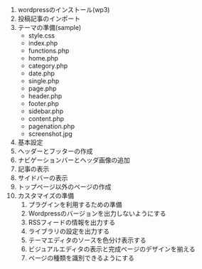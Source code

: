 1. wordpressのインストール(wp3)
2. 投稿記事のインポート
3. テーマの準備(sample)
	- style.css
	- index.php
	- functions.php
	- home.php
	- category.php
	- date.php
	- single.php
	- page.php
	- header.php
	- footer.php
	- sidebar.php
	- content.php
	- pagenation.php
	- screenshot.jpg 
4. 基本設定
5. ヘッダーとフッターの作成
6. ナビゲーションバーとヘッダ画像の追加
7. 記事の表示
8. サイドバーの表示
9. トップページ以外のページの作成
10. カスタマイズの準備
	1. プラグインを利用するための準備
	2. Wordpressのバージョンを出力しないようにする
	3. RSSフィードの情報を出力する
	4. ライブラリの設定を出力する
	5. テーマエディタのソースを色分け表示する
	6. ビジュアルエディタの表示と完成ページのデザインを揃える
	7. ページの種類を識別できるようにする
